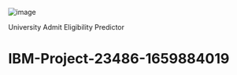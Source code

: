 ![image](https://user-images.githubusercontent.com/115606971/196098281-8d1455a3-a637-4573-ad9a-2103473e7fd3.png)

University Admit Eligibility Predictor
# IBM-Project-23486-1659884019
